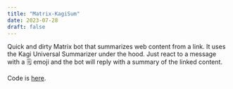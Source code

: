 ```yaml
---
title: "Matrix-KagiSum"
date: 2023-07-28
draft: false
---
```


Quick and dirty Matrix bot that summarizes web content from a link.<!-- more --> It uses the Kagi Universal Summarizer under the hood.
Just react to a message with a 🗒️ emoji and the bot will reply with a summary of the linked content.

Code is [here](https://code.ewintr.nl/ewintr/matrix-kagisum).